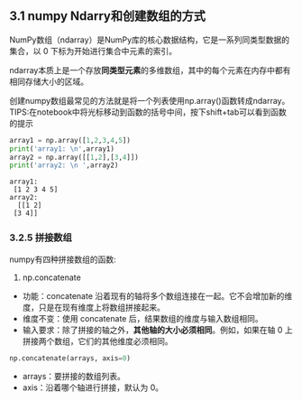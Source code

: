 ## 3.1 numpy Ndarry和创建数组的方式
NumPy数组（ndarray）是NumPy库的核心数据结构，它是一系列同类型数据的集合，以 0 下标为开始进行集合中元素的索引。  

ndarray本质上是一个存放**同类型元素**的多维数组，其中的每个元素在内存中都有相同存储大小的区域。  

创建numpy数组最常见的方法就是将一个列表使用np.array()函数转成ndarray。
TIPS:在notebook中将光标移动到函数的括号中间，按下shift+tab可以看到函数的提示
```python
array1 = np.array([1,2,3,4,5])
print('array1: \n',array1)
array2 = np.array([[1,2],[3,4]])
print('array2: \n ',array2)
```
```
array1: 
 [1 2 3 4 5]
array2: 
  [[1 2]
 [3 4]]
```




### 3.2.5 拼接数组
numpy有四种拼接数组的函数:
1. np.concatenate
* 功能：concatenate 沿着现有的轴将多个数组连接在一起。它不会增加新的维度，只是在现有维度上将数组拼接起来。
* 维度不变：使用 concatenate 后，结果数组的维度与输入数组相同。
* 输入要求：除了拼接的轴之外，**其他轴的大小必须相同**。例如，如果在轴 0 上拼接两个数组，它们的其他维度必须相同。
```python
np.concatenate(arrays, axis=0)
```
* arrays：要拼接的数组列表。
* axis：沿着哪个轴进行拼接，默认为 0。
